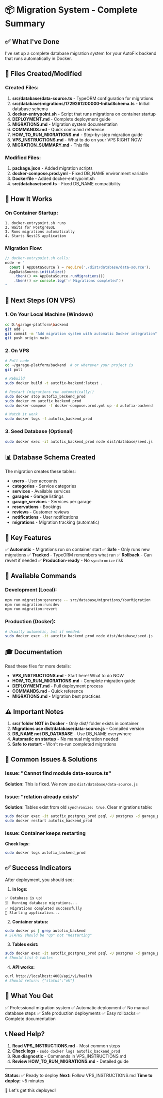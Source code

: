 # 📦 Migration System - Complete Summary

## ✅ What I've Done

I've set up a complete database migration system for your AutoFix backend that runs automatically in Docker.

## 📂 Files Created/Modified

### Created Files:
1. **src/database/data-source.ts** - TypeORM configuration for migrations
2. **src/database/migrations/1729261200000-InitialSchema.ts** - Initial database schema
3. **docker-entrypoint.sh** - Script that runs migrations on container startup
4. **DEPLOYMENT.md** - Complete deployment guide
5. **MIGRATIONS.md** - Migration system documentation  
6. **COMMANDS.md** - Quick command reference
7. **HOW_TO_RUN_MIGRATIONS.md** - Step-by-step migration guide
8. **VPS_INSTRUCTIONS.md** - What to do on your VPS RIGHT NOW
9. **MIGRATION_SUMMARY.md** - This file

### Modified Files:
1. **package.json** - Added migration scripts
2. **docker-compose.prod.yml** - Fixed DB_NAME environment variable
3. **Dockerfile** - Added docker-entrypoint.sh
4. **src/database/seed.ts** - Fixed DB_NAME compatibility

## 🎯 How It Works

### On Container Startup:
```
1. docker-entrypoint.sh runs
2. Waits for PostgreSQL
3. Runs migrations automatically
4. Starts NestJS application
```

### Migration Flow:
```javascript
// docker-entrypoint.sh calls:
node -e "
  const { AppDataSource } = require('./dist/database/data-source');
  AppDataSource.initialize()
    .then(() => AppDataSource.runMigrations())
    .then(() => console.log('✅ Migrations completed'))
"
```

## 🚀 Next Steps (ON VPS)

### 1. On Your Local Machine (Windows)
```bash
cd D:\garage-platform\backend
git add .
git commit -m "Add migration system with automatic Docker integration"
git push origin main
```

### 2. On VPS
```bash
# Pull code
cd ~/garage-platform/backend  # or wherever your project is
git pull

# Rebuild
sudo docker build -t autofix-backend:latest .

# Restart (migrations run automatically!)
sudo docker stop autofix_backend_prod
sudo docker rm autofix_backend_prod
sudo docker-compose -f docker-compose.prod.yml up -d autofix-backend

# Watch it work
sudo docker logs -f autofix_backend_prod
```

### 3. Seed Database (Optional)
```bash
sudo docker exec -it autofix_backend_prod node dist/database/seed.js
```

## 📊 Database Schema Created

The migration creates these tables:
- **users** - User accounts
- **categories** - Service categories
- **services** - Available services  
- **garages** - Garage listings
- **garage_services** - Services per garage
- **reservations** - Bookings
- **reviews** - Customer reviews
- **notifications** - User notifications
- **migrations** - Migration tracking (automatic)

## 🔑 Key Features

✅ **Automatic** - Migrations run on container start
✅ **Safe** - Only runs new migrations
✅ **Tracked** - TypeORM remembers what ran
✅ **Rollback** - Can revert if needed
✅ **Production-ready** - No `synchronize` risk

## 📝 Available Commands

### Development (Local):
```bash
npm run migration:generate -- src/database/migrations/YourMigration
npm run migration:run:dev
npm run migration:revert
```

### Production (Docker):
```bash
# Usually automatic, but if needed:
sudo docker exec -it autofix_backend_prod node dist/database/seed.js
```

## 🎓 Documentation

Read these files for more details:
- **VPS_INSTRUCTIONS.md** - Start here! What to do NOW
- **HOW_TO_RUN_MIGRATIONS.md** - Complete migration guide
- **DEPLOYMENT.md** - Full deployment process
- **COMMANDS.md** - Quick reference
- **MIGRATIONS.md** - Migration best practices

## ⚠️ Important Notes

1. **src/ folder NOT in Docker** - Only dist/ folder exists in container
2. **Migrations use dist/database/data-source.js** - Compiled version
3. **DB_NAME not DB_DATABASE** - Use DB_NAME everywhere
4. **Automatic on startup** - No manual migration needed
5. **Safe to restart** - Won't re-run completed migrations

## 🐛 Common Issues & Solutions

### Issue: "Cannot find module data-source.ts"
**Solution:** This is fixed. We now use `dist/database/data-source.js`

### Issue: "relation already exists"
**Solution:** Tables exist from old `synchronize: true`. Clear migrations table:
```bash
sudo docker exec -it autofix_postgres_prod psql -U postgres -d garage_platform -c "DROP TABLE migrations;"
sudo docker restart autofix_backend_prod
```

### Issue: Container keeps restarting
**Check logs:**
```bash
sudo docker logs autofix_backend_prod
```

## ✅ Success Indicators

After deployment, you should see:

1. **In logs:**
```
✅ Database is up!
🗄️  Running database migrations...
✅ Migrations completed successfully
🎯 Starting application...
```

2. **Container status:**
```bash
sudo docker ps | grep autofix_backend
# STATUS should be "Up" not "Restarting"
```

3. **Tables exist:**
```bash
sudo docker exec -it autofix_postgres_prod psql -U postgres -d garage_platform -c "\dt"
# Should list 9 tables
```

4. **API works:**
```bash
curl http://localhost:4000/api/v1/health
# Should return: {"status":"ok"}
```

## 🎉 What You Get

✅ Professional migration system
✅ Automatic deployment
✅ No manual database steps
✅ Safe production deployments
✅ Easy rollbacks
✅ Complete documentation

## 📞 Need Help?

1. **Read VPS_INSTRUCTIONS.md** - Most common steps
2. **Check logs** - `sudo docker logs autofix_backend_prod`
3. **Run diagnostic** - Commands in VPS_INSTRUCTIONS.md
4. **Review HOW_TO_RUN_MIGRATIONS.md** - Detailed guide

---

**Status:** ✅ Ready to deploy
**Next:** Follow VPS_INSTRUCTIONS.md
**Time to deploy:** ~5 minutes

🚀 Let's get this deployed!
